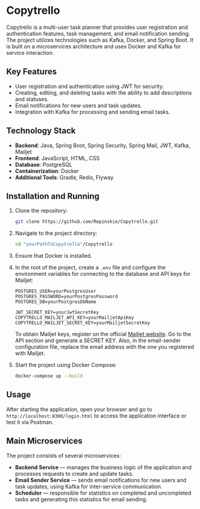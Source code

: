 # Copytrello

Copytrello is a multi-user task planner that provides user registration and authentication features, task management, and email notification sending. The project utilizes technologies such as Kafka, Docker, and Spring Boot. It is built on a microservices architecture and uses Docker and Kafka for service interaction.

## Key Features

- User registration and authentication using JWT for security.
- Creating, editing, and deleting tasks with the ability to add descriptions and statuses.
- Email notifications for new users and task updates.
- Integration with Kafka for processing and sending email tasks.

## Technology Stack

- **Backend**: Java, Spring Boot, Spring Security, Spring Mail, JWT, Kafka, Mailjet
- **Frontend**: JavaScript, HTML, CSS
- **Database**: PostgreSQL
- **Containerization**: Docker
- **Additional Tools**: Gradle, Redis, Flyway

## Installation and Running

1. Clone the repository:

    ```bash
    git clone https://github.com/Repinskie/Copytrello.git
    ```

2. Navigate to the project directory:

    ```bash
    cd "yourPathToCopytrello"/Copytrello
    ```

3. Ensure that Docker is installed.

4. In the root of the project, create a `.env` file and configure the environment variables for connecting to the database and API keys for Mailjet:

    ```plaintext
    POSTGRES_USER=yourPostgresUser
    POSTGRES_PASSWORD=yourPostgresPassword
    POSTGRES_DB=yourPostgresDbName

    JWT_SECRET_KEY=yourJwtSecretKey
    COPYTRELLO_MAILJET_API_KEY=yourMailjetApiKey
    COPYTRELLO_MAILJET_SECRET_KEY=yourMailjetSecretKey
    ```

    To obtain Mailjet keys, register on the official [Mailjet website](https://www.mailjet.com/). Go to the API section and generate a SECRET KEY. Also, in the email-sender configuration file, replace the email address with the one you registered with Mailjet.

5. Start the project using Docker Compose:

    ```bash
    docker-compose up --build
    ```

## Usage

After starting the application, open your browser and go to `http://localhost:8300/login.html` to access the application interface or test it via Postman.

## Main Microservices

The project consists of several microservices:

- **Backend Service** — manages the business logic of the application and processes requests to create and update tasks.
- **Email Sender Service** — sends email notifications for new users and task updates, using Kafka for inter-service communication.
- **Scheduler** — responsible for statistics on completed and uncompleted tasks and generating this statistics for email sending.
